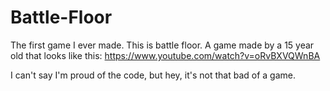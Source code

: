 # Battle-Floor

The first game I ever made. This is battle floor. A game made by a 15 year old that looks like this: https://www.youtube.com/watch?v=oRvBXVQWnBA

I can't say I'm proud of the code, but hey, it's not that bad of a game.
